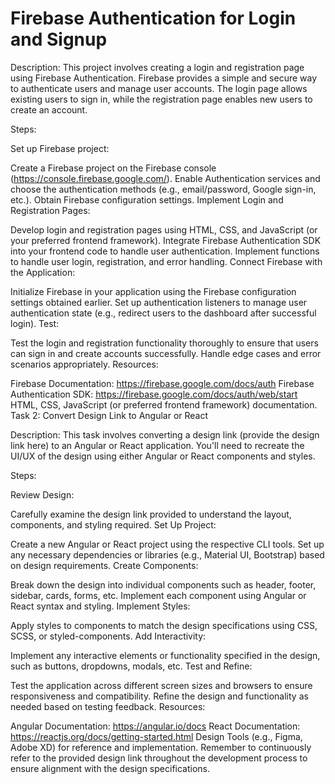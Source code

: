 # Firebase Authentication for Login and Signup

Description:
This project involves creating a login and registration page using Firebase Authentication. Firebase provides a simple and secure way to authenticate users and manage user accounts. The login page allows existing users to sign in, while the registration page enables new users to create an account.

Steps:

Set up Firebase project:

Create a Firebase project on the Firebase console (https://console.firebase.google.com/).
Enable Authentication services and choose the authentication methods (e.g., email/password, Google sign-in, etc.).
Obtain Firebase configuration settings.
Implement Login and Registration Pages:

Develop login and registration pages using HTML, CSS, and JavaScript (or your preferred frontend framework).
Integrate Firebase Authentication SDK into your frontend code to handle user authentication.
Implement functions to handle user login, registration, and error handling.
Connect Firebase with the Application:

Initialize Firebase in your application using the Firebase configuration settings obtained earlier.
Set up authentication listeners to manage user authentication state (e.g., redirect users to the dashboard after successful login).
Test:

Test the login and registration functionality thoroughly to ensure that users can sign in and create accounts successfully.
Handle edge cases and error scenarios appropriately.
Resources:

Firebase Documentation: https://firebase.google.com/docs/auth
Firebase Authentication SDK: https://firebase.google.com/docs/auth/web/start
HTML, CSS, JavaScript (or preferred frontend framework) documentation.
Task 2: Convert Design Link to Angular or React

Description:
This task involves converting a design link (provide the design link here) to an Angular or React application. You'll need to recreate the UI/UX of the design using either Angular or React components and styles.

Steps:

Review Design:

Carefully examine the design link provided to understand the layout, components, and styling required.
Set Up Project:

Create a new Angular or React project using the respective CLI tools.
Set up any necessary dependencies or libraries (e.g., Material UI, Bootstrap) based on design requirements.
Create Components:

Break down the design into individual components such as header, footer, sidebar, cards, forms, etc.
Implement each component using Angular or React syntax and styling.
Implement Styles:

Apply styles to components to match the design specifications using CSS, SCSS, or styled-components.
Add Interactivity:

Implement any interactive elements or functionality specified in the design, such as buttons, dropdowns, modals, etc.
Test and Refine:

Test the application across different screen sizes and browsers to ensure responsiveness and compatibility.
Refine the design and functionality as needed based on testing feedback.
Resources:

Angular Documentation: https://angular.io/docs
React Documentation: https://reactjs.org/docs/getting-started.html
Design Tools (e.g., Figma, Adobe XD) for reference and implementation.
Remember to continuously refer to the provided design link throughout the development process to ensure alignment with the design specifications.
